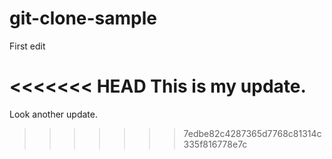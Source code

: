 # git-clone-sample


First edit

<<<<<<< HEAD
This is my update.
=======
Look another update.
>>>>>>> 7edbe82c4287365d7768c81314c335f816778e7c
